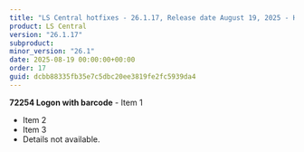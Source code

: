 ```yaml
---
title: "LS Central hotfixes - 26.1.17, Release date August 19, 2025 - Hotfixes"
product: LS Central
version: "26.1.17"
subproduct: 
minor_version: "26.1"
date: 2025-08-19 00:00:00+00:00
order: 17
guid: dcbb88335fb35e7c5dbc20ee3819fe2fc5939da4
---
```


**72254 Logon with barcode** - Item 1- Item 2- Item 3- Details not available.
